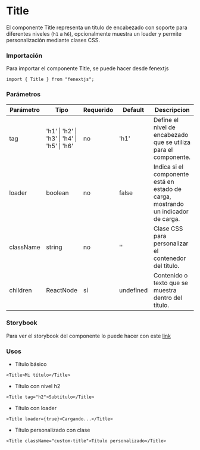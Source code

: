 # Title

El componente Title representa un título de encabezado con soporte para diferentes niveles (`h1` a `h6`), opcionalmente muestra un loader y permite personalización mediante clases CSS.

### Importación

Para importar el componente Title, se puede hacer desde fenextjs

```tsx copy
import { Title } from "fenextjs";
```

### Parámetros

| Parámetro | Tipo                                         | Requerido | Default   | Descripcion                                                                       |
| --------- | -------------------------------------------- | --------- | --------- | --------------------------------------------------------------------------------- |
| tag       | 'h1' \| 'h2' \| 'h3' \| 'h4' \| 'h5' \| 'h6' | no        | 'h1'      | Define el nivel de encabezado que se utiliza para el componente.                  |
| loader    | boolean                                      | no        | false     | Indica si el componente está en estado de carga, mostrando un indicador de carga. |
| className | string                                       | no        | ''        | Clase CSS para personalizar el contenedor del título.                             |
| children  | ReactNode                                    | sí        | undefined | Contenido o texto que se muestra dentro del título.                               |

### Storybook

Para ver el storybook del componente lo puede hacer con este [link](https://fenextjs-component-storybook.vercel.app/?path=/story/title-title--index)

### Usos

- Título básico

```tsx copy
<Title>Mi título</Title>
```

- Título con nivel h2

```tsx copy
<Title tag="h2">Subtítulo</Title>
```

- Título con loader

```tsx copy
<Title loader={true}>Cargando...</Title>
```

- Título personalizado con clase

```tsx copy
<Title className="custom-title">Título personalizado</Title>
```
